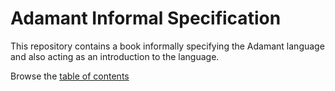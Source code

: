 # Adamant Informal Specification

This repository contains a book informally specifying the Adamant language and also acting as an introduction to the language.

Browse the [table of contents](book.md)